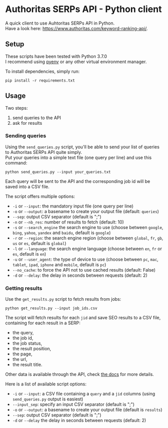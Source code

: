 # Authoritas SERPs API - Python client

A quick client to use Auhtoritas SERPs API in Python.  
Have a look here: <https://www.authoritas.com/keyword-ranking-api/>.  


## Setup

These scripts have been tested with Python 3.7.0  
I recommend using [pyenv](https://github.com/pyenv/pyenv) or any other virtual environment manager.  

To install dependencies, simply run:  

```
pip install -r requirements.txt  
```

## Usage

Two steps:  

1. send queries to the API  
2. ask for results  

### Sending queries

Using the `send_queries.py` script, you'll be able to send your list of queries to Authoritas SERPs API quite simply.   
Put your queries into a simple text file (one query per line) and use this command:  

```
python send_queries.py --input your_queries.txt  
```

Each query will be sent to the API and the corresponding job id will be saved into a CSV file.  

The script offers multiple options:  
- `-i` or `--input`: the mandatory input file (one query per line)  
- `-o` or `--output`: a basename to create your output file (default: `queries`)  
- `--sep`: output CSV separator (default is ";")  
- `-n` or `--nb_res`: number of results to fetch (default: 10)  
- `-s` or `--search_engine` the search engine to use (choose between `google`, `bing`, `yahoo`, `yandex` and `baidu`, default is `google`)  
- `-r` or `--region`: the search engine region (choose between `global`, `fr`, `gb`, `us` or `es`, default is `global`)  
- `-l` or `--language`: the search engine language (choose between `en`, `fr` or `es`, default is `en`)  
- `-u` or `--user_agent`: the type of device to use (choose between `pc`, `mac`, `tablet`, `ipad`, `iphone` and `mobile`, default is `pc`)  
- `--no_cache`: to force the API not to use cached results (default: False)  
- `-d` or `--delay`: the delay in seconds between requests (default: 2)  

### Getting results

Use the `get_results.py` script to fetch results from jobs:  
```
python get_results.py --input job_ids.csv  
```

The script will fetch results for each `jid` and save SEO results to a CSV file, containing for each result in a SERP:  
- the query,  
- the job id,
- the job status,
- the result position,  
- the page,  
- the url, 
- the result title.  

Other data is available through the API, check [the docs](http://docs.authoritas.com/serps/) for more details.  

Here is a list of available script options:  
- `-i` or `--input`: a CSV file containing a `query` and a `jid` columns (using `send_queries.py` output is easiest)  
- `--input_sep`: specify an input CSV separator (default is ";")  
- `-o` or `--output`: a basename to create your output file (default is `results`)  
- `--sep`: output CSV separator (default is ";")  
- `-d` or `--delay` the delay in seconds between requests (default: 2)   


